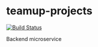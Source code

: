 # teamup-projects
[![Build Status](https://dev.azure.com/funjaladev/DevLevel3/_apis/build/status/fundev3.teamup-projects?branchName=refs%2Fpull%2F6%2Fmerge)](https://dev.azure.com/funjaladev/DevLevel3/_build/latest?definitionId=7&branchName=refs%2Fpull%2F6%2Fmerge)

Backend microservice
